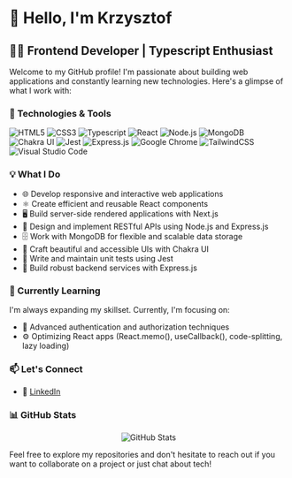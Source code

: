 # 👋 Hello, I'm Krzysztof

## 👨‍💻 Frontend Developer | Typescript Enthusiast

Welcome to my GitHub profile! I'm passionate about building web applications and constantly learning new technologies. Here's a glimpse of what I work with:

### 🚀 Technologies & Tools

<div align="left">
  <img src="https://img.shields.io/badge/-HTML5-E34F26?style=for-the-badge&logo=html5&logoColor=white" alt="HTML5" />
  <img src="https://img.shields.io/badge/-CSS3-1572B6?style=for-the-badge&logo=css3" alt="CSS3" />
  <img src="https://img.shields.io/badge/typescript-%23007ACC.svg?style=for-the-badge&logo=typescript&logoColor=white" alt="Typescript" />
  <img src="https://img.shields.io/badge/-React-61DAFB?style=for-the-badge&logo=react&logoColor=black" alt="React" />
<!--   <img src="https://img.shields.io/badge/-Next.js-000000?style=for-the-badge&logo=next.js" alt="Next.js" /> -->
  <img src="https://img.shields.io/badge/-Node.js-339933?style=for-the-badge&logo=node.js&logoColor=white" alt="Node.js" />
  <img src="https://img.shields.io/badge/-MongoDB-47A248?style=for-the-badge&logo=mongodb&logoColor=white" alt="MongoDB" />
  <img src="https://img.shields.io/badge/-Chakra%20UI-319795?style=for-the-badge&logo=chakra-ui&logoColor=white" alt="Chakra UI" />
  <img src="https://img.shields.io/badge/-Jest-C21325?style=for-the-badge&logo=jest&logoColor=white" alt="Jest" />
  <img src="https://img.shields.io/badge/-Express.js-000000?style=for-the-badge&logo=express&logoColor=white" alt="Express.js" />
  <img src="https://img.shields.io/badge/Google%20Chrome-4285F4?style=for-the-badge&logo=GoogleChrome&logoColor=white" alt="Google Chrome" />
  <img src="https://img.shields.io/badge/tailwindcss-%2338B2AC.svg?style=for-the-badge&logo=tailwind-css&logoColor=white" alt="TailwindCSS" />
  <img src="https://img.shields.io/badge/Visual%20Studio%20Code-0078d7.svg?style=for-the-badge&logo=visual-studio-code&logoColor=white" alt="Visual Studio Code" />

</div>

### 💡 What I Do

- 🌐 Develop responsive and interactive web applications
- ⚛️ Create efficient and reusable React components
- 🖥️ Build server-side rendered applications with Next.js
- 🚀 Design and implement RESTful APIs using Node.js and Express.js
- 🗄️ Work with MongoDB for flexible and scalable data storage
- 🎨 Craft beautiful and accessible UIs with Chakra UI
- 🧪 Write and maintain unit tests using Jest
- 🔧 Build robust backend services with Express.js

### 🌱 Currently Learning

I'm always expanding my skillset. Currently, I'm focusing on:

- 🔐 Advanced authentication and authorization techniques
- ⚙️ Optimizing React apps (React.memo(), useCallback(), code-splitting, lazy loading)

### 📫 Let's Connect

- 💼 [LinkedIn](https://www.linkedin.com/in/krzysztof-palpuchowski-711680216/)


### 📊 GitHub Stats

<div align="center">
  <img src="https://github-readme-stats.vercel.app/api?username=Soberek&show_icons=true&theme=radical" alt="GitHub Stats" />
</div>

Feel free to explore my repositories and don't hesitate to reach out if you want to collaborate on a project or just chat about tech!

